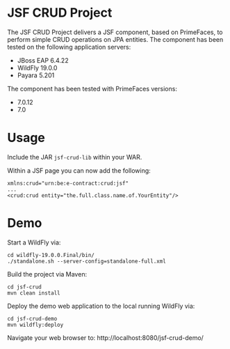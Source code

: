 JSF CRUD Project
================

The JSF CRUD Project delivers a JSF component, based on PrimeFaces, to perform simple CRUD operations on JPA entities.
The component has been tested on the following application servers:
* JBoss EAP 6.4.22
* WildFly 19.0.0
* Payara 5.201

The component has been tested with PrimeFaces versions:
* 7.0.12
* 7.0

# Usage

Include the JAR `jsf-crud-lib` within your WAR.

Within a JSF page you can now add the following:
```
xmlns:crud="urn:be:e-contract:crud:jsf"
...
<crud:crud entity="the.full.class.name.of.YourEntity"/>
```

# Demo

Start a WildFly via:
```
cd wildfly-19.0.0.Final/bin/
./standalone.sh --server-config=standalone-full.xml
```

Build the project via Maven:
```
cd jsf-crud
mvn clean install
```

Deploy the demo web application to the local running WildFly via:
```
cd jsf-crud-demo
mvn wildfly:deploy
```

Navigate your web browser to:
http://localhost:8080/jsf-crud-demo/